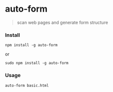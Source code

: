# auto-form

> scan web pages and generate form structure

### Install

`npm install -g auto-form`

or

`sudo npm install -g auto-form`


### Usage

`auto-form basic.html`